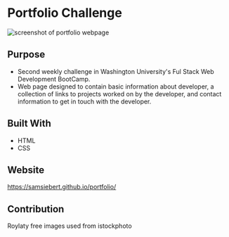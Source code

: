 # Portfolio Challenge

![screenshot of portfolio webpage](../assets/images/portfolio-screenshot.png)

## Purpose
* Second weekly challenge in Washington University's Ful Stack Web Development BootCamp. 
* Web page designed to contain basic information about developer, a collection of links to projects worked on by the developer, and contact information to get in touch with the developer. 

## Built With
* HTML
* CSS

## Website
https://samsiebert.github.io/portfolio/

## Contribution 
Roylaty free images used from istockphoto


